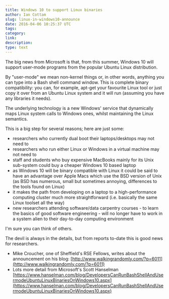 ```yaml
---
title: Windows 10 to support Linux binaries
author: Ian Cottam
slug: linux-in-windows10-announce
date: 2016-04-06 10:25:37 UTC
tags:
category:
link:
description:
type: text
---
```


The big news from Microsoft is that, from this summer, Windows 10 will
support user-mode programs from the popular Ubuntu Linux distribution.

By "user-mode" we mean non-kernel things or, in other words, anything you
can type into a Bash shell command window. This is complete binary
compatibility: you can, for example, apt-get your favourite Linux tool or
just copy it over from an Ubuntu Linux system and it will run (assuming
you have any libraries it needs).

The underlying technology is a new Windows' service that dynamically maps
Linux system calls to Windows ones, whilst maintaining the Linux
semantics.

This is a big step for several reasons; here are just some:

* researchers who currently dual boot their laptops/desktops may not need
to
* researchers who run either Linux or Windows in a virtual machine may not
need to
* staff and students who buy expensive MacBooks mainly for its Unix
sub-system could buy a cheaper Windows 10 based laptop
* as Windows 10 will be binary compatible with Linux it could be said to
have an advantage over Apple Macs which use the BSD version of Unix (as
BSD has numerous, small but sometimes annoying, differences to the tools found on
Linux)
* it makes the path from developing on a laptop to a high-performance
computing cluster much more straightforward (i.e. basically the same Linux
toolset all the way)
* new researchers attending software/data carpentry courses - to learn the
basics of good software engineering - will no longer have to work in a
system alien to their day-to-day computing environment

I'm sure you can think of others.

The devil is always in the details, but from reports to-date this is good news for researchers.

* Mike Croucher, one of Sheffield's RSE Fellows, writes about the announcement on his blog: [http://www.walkingrandomly.com/?p=6011](http://www.walkingrandomly.com/?p=6011)
* Lots more detail from Microsoft's Scott Hanselman [https://www.hanselman.com/blog/DevelopersCanRunBashShellAndUsermodeUbuntuLinuxBinariesOnWindows10.aspx](https://www.hanselman.com/blog/DevelopersCanRunBashShellAndUsermodeUbuntuLinuxBinariesOnWindows10.aspx)
